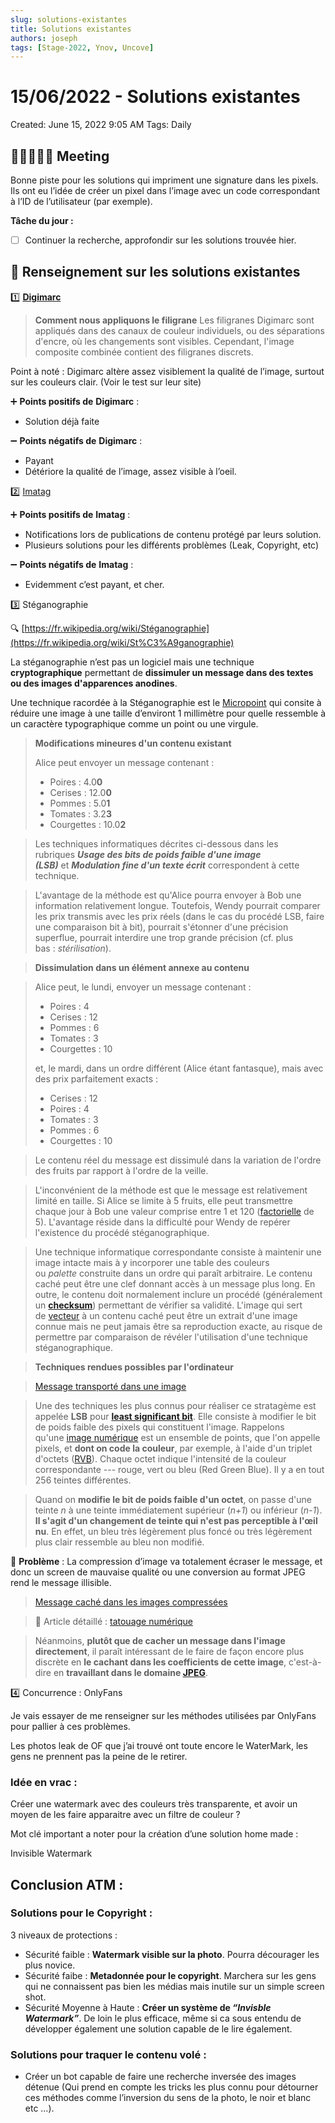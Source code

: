 ```yaml
---
slug: solutions-existantes
title: Solutions existantes
authors: joseph
tags: [Stage-2022, Ynov, Uncove]
---
```


# 15/06/2022 - Solutions existantes

Created: June 15, 2022 9:05 AM
Tags: Daily

## 👨🏻‍🤝‍👨🏻 Meeting

Bonne piste pour les solutions qui impriment une signature dans les pixels. Ils ont eu l’idée de créer un pixel dans l’image avec un code correspondant à l’ID de l’utilisateur (par exemple).

**Tâche du jour :**

- [ ] Continuer la recherche, approfondir sur les solutions trouvée hier.

<!--truncate-->

## 📒 Renseignement sur les solutions existantes

1️⃣ [**Digimarc**](http://www.digimarc.com/technology/about-digital-watermarking)

> **Comment nous appliquons le filigrane**
> Les filigranes Digimarc sont appliqués dans des canaux de couleur individuels, ou des séparations d'encre, où les changements sont visibles. Cependant, l'image composite combinée contient des filigranes discrets.

Point à noté : Digimarc altère assez visiblement la qualité de l’image, surtout sur les couleurs clair. (Voir le test sur leur site)

➕ **Points positifs de** **Digimarc** :

- Solution déjà faite

➖ **Points négatifs de** **Digimarc** :

- Payant
- Détériore la qualité de l’image, assez visible à l’oeil.

2️⃣ [Imatag](https://www.imatag.com/)

➕ **Points positifs de** **Imatag** :

- Notifications lors de publications de contenu protégé par leurs solution.
- Plusieurs solutions pour les différents problèmes (Leak, Copyright, etc)

➖ **Points négatifs de** **Imatag** :

- Evidemment c’est payant, et cher.

3️⃣ Stéganographie

🔍 [https://fr.wikipedia.org/wiki/Stéganographie](https://fr.wikipedia.org/wiki/St%C3%A9ganographie)

La stéganographie n’est pas un logiciel mais une technique **cryptographique** permettant de **dissimuler un message dans des textes ou des images d'apparences anodines**.

Une technique racordée à la Stéganographie est le [Micropoint](https://fr.wikipedia.org/wiki/Micropoint?tableofcontents=1) qui consite à réduire une image à une taille d’environt 1 millimètre pour quelle ressemble à un caractère typographique comme un point ou une virgule.

> **Modifications mineures d'un contenu existant**
>
> Alice peut envoyer un message contenant :
>
> - Poires : 4.0**0**
> - Cerises : 12.0**0**
> - Pommes : 5.0**1**
> - Tomates : 3.2**3**
> - Courgettes : 10.0**2**

> Les techniques informatiques décrites ci-dessous dans les rubriques **_Usage des bits de poids faible d'une image (LSB)_** et **_Modulation fine d'un texte écrit_** correspondent à cette technique.

> L'avantage de la méthode est qu'Alice pourra envoyer à Bob une information relativement longue. Toutefois, Wendy pourrait comparer les prix transmis avec les prix réels (dans le cas du procédé LSB, faire une comparaison bit à bit), pourrait s'étonner d'une précision superflue, pourrait interdire une trop grande précision (cf. plus bas : *stérilisation*).

> **Dissimulation dans un élément annexe au contenu**

> Alice peut, le lundi, envoyer un message contenant :
>
> - Poires : 4
> - Cerises : 12
> - Pommes : 6
> - Tomates : 3
> - Courgettes : 10
>
> et, le mardi, dans un ordre différent (Alice étant fantasque), mais avec des prix parfaitement exacts :
>
> - Cerises : 12
> - Poires : 4
> - Tomates : 3
> - Pommes : 6
> - Courgettes : 10

> Le contenu réel du message est dissimulé dans la variation de l'ordre des fruits par rapport à l'ordre de la veille.

> L'inconvénient de la méthode est que le message est relativement limité en taille. Si Alice se limite à 5 fruits, elle peut transmettre chaque jour à Bob une valeur comprise entre 1 et 120 ([factorielle](https://fr.wikipedia.org/wiki/Factorielle) de 5). L'avantage réside dans la difficulté pour Wendy de repérer l'existence du procédé stéganographique.

> Une technique informatique correspondante consiste à maintenir une image intacte mais à y incorporer une table des couleurs ou *palette* construite dans un ordre qui paraît arbitraire. Le contenu caché peut être une clef donnant accès à un message plus long. En outre, le contenu doit normalement inclure un procédé (généralement un **[checksum](https://fr.wikipedia.org/wiki/Checksum?tableofcontents=1)**) permettant de vérifier sa validité. L'image qui sert de [vecteur](<https://fr.wikipedia.org/wiki/Vecteur_(transport)>) à un contenu caché peut être un extrait d'une image connue mais ne peut jamais être sa reproduction exacte, au risque de permettre par comparaison de révéler l'utilisation d'une technique stéganographique.

> **Techniques rendues possibles par l'ordinateur**

> [Message transporté dans une image](https://fr.wikipedia.org/wiki/St%C3%A9ganographie#Message_transport%C3%A9_dans_une_image)

> Une des techniques les plus connus pour réaliser ce stratagème est appelée **LSB** pour [**least significant bit**](https://fr.wikipedia.org/wiki/Least_significant_bit). Elle consiste à modifier le bit de poids faible des pixels qui constituent l'image. Rappelons qu'une [image numérique](https://fr.wikipedia.org/wiki/Image_num%C3%A9rique) est un ensemble de points, que l'on appelle pixels, et **dont on code la couleur**, par exemple, à l'aide d'un triplet d'octets ([RVB](https://fr.wikipedia.org/wiki/Rouge_vert_bleu)). Chaque octet indique l'intensité de la couleur correspondante --- rouge, vert ou bleu (Red Green Blue). Il y a en tout 256 teintes différentes.

> Quand on **modifie le bit de poids faible d'un octet**, on passe d'une teinte *n* à une teinte immédiatement supérieur (_n+1_) ou inférieur (_n-1_). **Il s'agit d'un changement de teinte qui n'est pas perceptible à l'œil nu**. En effet, un bleu très légèrement plus foncé ou très légèrement plus clair ressemble au bleu non modifié.

📛 **Problème** : La compression d’image va totalement écraser le message, et donc un screen de mauvaise qualité ou une conversion au format JPEG rend le message illisible.

> [Message caché dans les images compressées](https://fr.wikipedia.org/wiki/St%C3%A9ganographie#Message_cach%C3%A9_dans_les_images_compress%C3%A9es)

> 🔎 Article détaillé : [tatouage numérique](https://fr.wikipedia.org/wiki/Tatouage_num%C3%A9rique)

> Néanmoins, **plutôt que de cacher un message dans l'image directement**, il paraît intéressant de le faire de façon encore plus discrète en **le cachant dans les coefficients de cette image**, c'est-à-dire en **travaillant dans le domaine [JPEG](https://fr.wikipedia.org/wiki/JPEG)**.

4️⃣ Concurrence : OnlyFans

Je vais essayer de me renseigner sur les méthodes utilisées par OnlyFans pour pallier à ces problèmes.

Les photos leak de OF que j’ai trouvé ont toute encore le WaterMark, les gens ne prennent pas la peine de le retirer.

### **Idée en vrac :**

Créer une watermark avec des couleurs très transparente, et avoir un moyen de les faire apparaitre avec un filtre de couleur ?

Mot clé important a noter pour la création d’une solution home made :

Invisible Watermark

## Conclusion ATM :

### Solutions pour le Copyright :

3 niveaux de protections :

- Sécurité faible : **Watermark visible sur la photo**. Pourra décourager les plus novice.
- Sécurité faibe : **Metadonnée pour le copyright**. Marchera sur les gens qui ne connaissent pas bien les médias mais inutile sur un simple screen shot.
- Sécurité Moyenne à Haute : **Créer un système de _“Invisble Watermark”_**. De loin le plus efficace, même si ca sous entendu de développer également une solution capable de le lire également.

### Solutions pour traquer le contenu volé :

- Créer un bot capable de faire une recherche inversée des images détenue (Qui prend en compte les tricks les plus connu pour détourner ces méthodes comme l’inversion du sens de la photo, le noir et blanc etc …).
